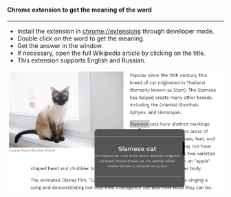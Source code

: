 #### Chrome extension to get the meaning of the word
------------
- Install the extension in [chrome://extensions](chrome://extensions) through developer mode. 
- Double click on the word to get the meaning. 
- Get the answer in the window.
- If necessary, open the full Wikipedia article by clicking on the title.
- This extension supports English and Russian.

![Example](https://github.com/Juliia-b/wikipedia-chrome-extension/blob/master/sample.PNG?raw=true "Example")